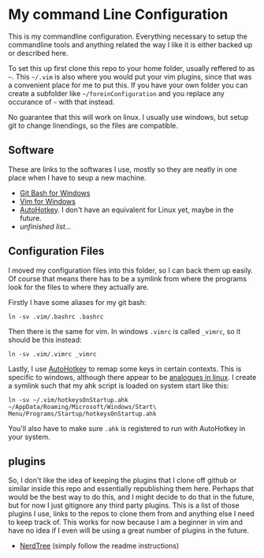 # My command Line Configuration

This is my commandline configuration. Everything necessary to setup the commandline tools and anything related the way I like it is either backed up or described here.

To set this up first clone this repo to your home folder, usually reffered to as `~`. This `~/.vim` is also where you would put your vim plugins, since that was a convenient place for me to put this. If you have your own folder you can create a subfolder like `~/foreinConfiguration` and you replace any occurance of `~` with that instead. 

No guarantee that this will work on linux. I usually use windows, but setup git to change linendings, so the files are compatible.

## Software

These are links to the softwares I use, mostly so they are neatly in one place when I have to seup a new machine.

* [Git Bash for Windows](https://git-scm.com/downloads)
* [Vim for Windows](https://www.vim.org/download.php)
* [AutoHotkey](https://www.autohotkey.com/). I don't have an equivalent for Linux yet, maybe in the future.
* *unfinished list...*

## Configuration Files

I moved my configuration files into this folder, so I can back them up easily. Of course that means there has to be a symlink from where the programs look for the files to where they actually are.

Firstly I have some aliases for my git bash:

```
ln -sv .vim/.bashrc .bashrc
```

Then there is the same for vim. In windows `.vimrc` is called `_vimrc`, so it should be this instead:

```
ln -sv .vim/.vimrc _vimrc
```

Lastly, I use [AutoHotkey](https://www.autohotkey.com/) to remap some keys in certain contexts. This is specific to windows, although there appear to be [analogues in linux](https://unix.stackexchange.com/questions/165124/autohotkey-equivalent#:~:text=There's%20a%20port%20of%20AutoHotKey,unix%20systems%20is%20the%20shell.). I create a symlink such that my ahk script is loaded on system start like this:

```
ln -sv ~/.vim/hotkeysOnStartup.ahk ~/AppData/Roaming/Microsoft/Windows/Start\ Menu/Programs/Startup/hotkeysOnStartup.ahk
```

You'll also have to make sure `.ahk` is registered to run with AutoHotkey in your system.

## plugins

So, I don't like the idea of keeping the plugins that I clone off github or similar inside this repo and essentially republishing them here. Perhaps that would be the best way to do this, and I might decide to do that in the future, but for now I just gitignore any third party plugins. This is a list of those plugins I use, links to the repos to clone them from and anything else I need to keep track of. This works for now because I am a beginner in vim and have no idea if I even will be using a great number of plugins in the future.

* [NerdTree](https://github.com/preservim/nerdtree) (simply follow the readme instructions)
